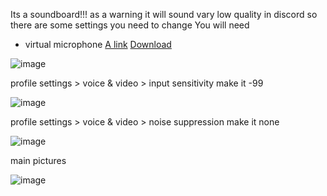 Its a soundboard!!! as a warning it will sound vary low quality in discord so there are some settings you need to change
You will need
- virtual microphone [A link](https://vb-audio.com/Cable/) [Download](https://download.vb-audio.com/Download_CABLE/VBCABLE_Driver_Pack45.zip)

![image](https://github.com/user-attachments/assets/bb6f303a-89d0-45e4-a815-344c90f184ab)

profile settings > voice & video > input sensitivity   make it -99

![image](https://github.com/user-attachments/assets/21c3c93a-90c9-43d1-850d-e646cf47422c)

profile settings > voice & video > noise suppression   make it none

![image](https://github.com/user-attachments/assets/846043f3-d227-4286-b87d-5082fce5f232)

main pictures

![image](https://github.com/user-attachments/assets/07030fab-9157-465b-8955-13757936b59b)
